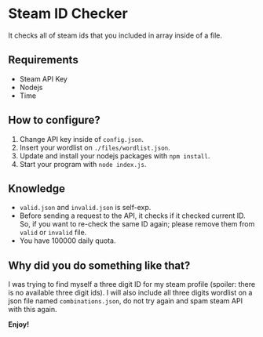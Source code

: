 # Steam ID Checker
It checks all of steam ids that you included in array inside of a file.

## Requirements
- Steam API Key
- Nodejs
- Time

## How to configure?
1. Change API key inside of `config.json`.
2. Insert your wordlist on `./files/wordlist.json`.
3. Update and install your nodejs packages with `npm install`.
4. Start your program with `node index.js`.

## Knowledge
* `valid.json` and `invalid.json` is self-exp.
* Before sending a request to the API, it checks if it checked current ID. So, if you want to re-check the same ID again; please remove them from `valid` or `invalid` file.
* You have 100000 daily quota.

## Why did you do something like that?
I was trying to find myself a three digit ID for my steam profile (spoiler: there is no available three digit ids). I will also include all three digits wordlist on a json file named `combinations.json`, do not try again and spam steam API with this again.

**Enjoy!**
